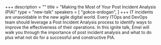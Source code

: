 +++
description = ""
title = "Making the Most of Your Post Incident Analysis (PIA)"
type = "new-talk"
speakers = [
        "gokce-erdogan",
]
+++
IT incidents are unavoidable in the new agile digital world. Every ITOps and DevOps team should leverage a Post Incident Analysis process to identify ways to improve the effectiveness of their operations. In this ignite talk, Emel will walk you through the importance of post incident analysis and what to do plus what not do for a successful and constructive PIA.
